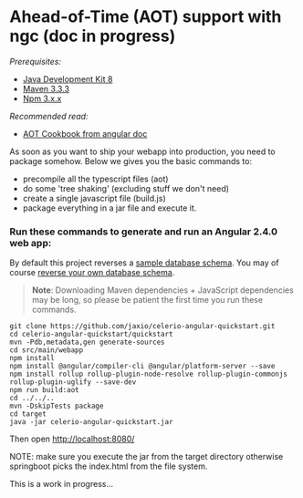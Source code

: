 # Ahead-of-Time (AOT) support with ngc (doc in progress)

*Prerequisites:* 

* [Java Development Kit 8](http://www.oracle.com/technetwork/java/javase/downloads/index.html)
* [Maven 3.3.3](https://maven.apache.org/download.cgi) 
* [Npm 3.x.x](https://nodejs.org/en/)

*Recommended read:*

* [AOT Cookbook from angular doc](https://angular.io/docs/ts/latest/cookbook/aot-compiler.html)

As soon as you want to ship your webapp into production, you need to package somehow.
Below we gives you the basic commands to:

- precompile all the typescript files (aot)
- do some 'tree shaking' (excluding stuff we don't need)
- create a single javascript file (build.js)
- package everything in a jar file and execute it.

### Run these commands to generate and run an Angular 2.4.0 web app:

By default this project reverses a [sample database schema](https://github.com/jaxio/celerio-angular-quickstart/blob/master/quickstart-conf/01-create.sql).
You may of course [reverse your own database schema](#how-to-use-your-own-database).

> **Note**: Downloading Maven dependencies + JavaScript dependencies may be long, so please be patient the first time you run these commands.

    git clone https://github.com/jaxio/celerio-angular-quickstart.git
    cd celerio-angular-quickstart/quickstart
    mvn -Pdb,metadata,gen generate-sources
    cd src/main/webapp
    npm install
    npm install @angular/compiler-cli @angular/platform-server --save
    npm install rollup rollup-plugin-node-resolve rollup-plugin-commonjs rollup-plugin-uglify --save-dev
    npm run build:aot    
    cd ../../..
    mvn -DskipTests package
    cd target
    java -jar celerio-angular-quickstart.jar

Then open [http://localhost:8080/](http://localhost:8080/)

NOTE: make sure you execute the jar from the target directory 
otherwise springboot picks the index.html from the file system.

This is a work in progress...
